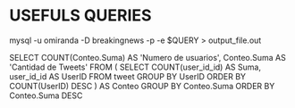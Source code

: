 USEFULS QUERIES
===============

mysql -u omiranda -D breakingnews -p -e $QUERY > output_file.out

SELECT COUNT(Conteo.Suma) AS 'Numero de usuarios', Conteo.Suma AS 'Cantidad de Tweets' 
FROM (
		SELECT COUNT(user_id_id) AS Suma, user_id_id AS UserID 
 		FROM tweet 
 		GROUP BY UserID 
 		ORDER BY COUNT(UserID) DESC
 		) AS Conteo 
GROUP BY Conteo.Suma 
ORDER BY Conteo.Suma DESC

